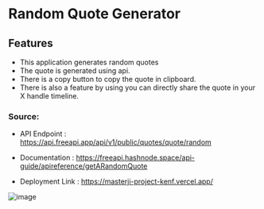 # Random Quote Generator

## Features

* This application generates random quotes
* The quote is generated using api.
* There is a copy button to copy the quote in clipboard.
* There is also a feature by using you can directly share the quote in your X handle timeline.


### Source: 
* API Endpoint : https://api.freeapi.app/api/v1/public/quotes/quote/random

* Documentation : https://freeapi.hashnode.space/api-guide/apireference/getARandomQuote

* Deployment Link : https://masterji-project-kenf.vercel.app/

![image](https://github.com/user-attachments/assets/be9c1e40-323c-441e-99e6-5311963d47eb)
